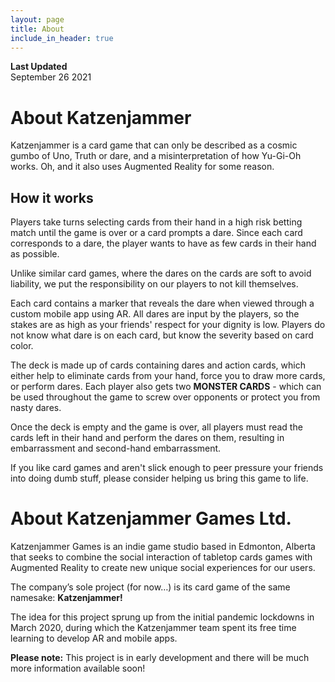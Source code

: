 ```yaml
---
layout: page
title: About
include_in_header: true
---
```


**Last Updated**  
September 26 2021

# About Katzenjammer

Katzenjammer is a card game that can only be described as a cosmic gumbo of Uno, Truth or dare, and a misinterpretation of how Yu-Gi-Oh works. Oh, and it also uses Augmented Reality for some reason.

## How it works
Players take turns selecting cards from their hand in a high risk betting match until the game is over or a card prompts a dare. Since each card corresponds to a dare, the player wants to have as few cards in their hand as possible.

Unlike similar card games, where the dares on the cards are soft to avoid liability, we put the responsibility on our players to not kill themselves.

Each card contains a marker that reveals the dare when viewed through a custom mobile app using AR. All dares are input by the players, so the stakes are as high as your friends' respect for your dignity is low.  Players do not know what dare is on each card, but know the severity based on card color.

The deck is made up of cards containing dares and action cards, which either help to eliminate cards from your hand, force you to draw more cards, or perform dares.
Each player also gets two **MONSTER CARDS** - which can be used throughout the game  to screw over opponents or protect you from nasty dares.

Once the deck is empty and the game is over, all players must read the cards left in their hand and perform the dares on them, resulting in embarrassment and second-hand embarrassment.

If you like card games and aren't slick enough to peer pressure your friends into doing dumb stuff, please consider helping us bring this game to life.




# About Katzenjammer Games Ltd.
Katzenjammer Games is an indie game studio based in Edmonton, Alberta that seeks to combine the social interaction of tabletop cards games with Augmented Reality to create new unique social experiences for our users.

The company’s sole project (for now…) is its card game of the same namesake: **Katzenjammer!**

 The idea for this project sprung up from the initial pandemic lockdowns in March 2020, during which the Katzenjammer team spent its free time learning to develop AR and mobile apps.


**Please note:** This project is in early development and there will be much more information available soon!
<br>
